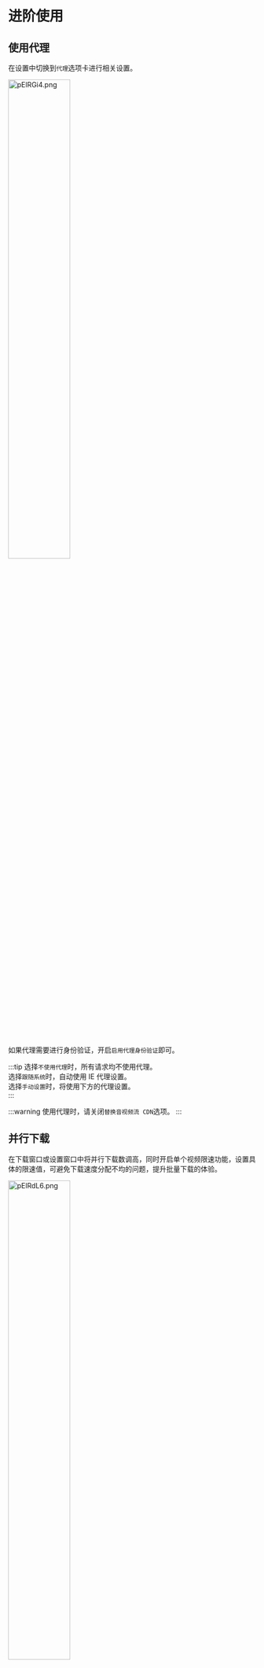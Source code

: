 # 进阶使用
## 使用代理
在设置中切换到`代理`选项卡进行相关设置。

<img src="https://s21.ax1x.com/2025/02/23/pElRGi4.png" alt="pElRGi4.png" style="width: 50%;">

如果代理需要进行身份验证，开启`启用代理身份验证`即可。

:::tip
选择`不使用代理`时，所有请求均不使用代理。  
选择`跟随系统`时，自动使用 IE 代理设置。  
选择`手动设置`时，将使用下方的代理设置。  
:::

:::warning
使用代理时，请关闭`替换音视频流 CDN`选项。
:::

## 并行下载
在下载窗口或设置窗口中将并行下载数调高，同时开启单个视频限速功能，设置具体的限速值，可避免下载速度分配不均的问题，提升批量下载的体验。

<img src="https://s21.ax1x.com/2025/02/23/pElRdL6.png" alt="pElRdL6.png" style="width: 50%;">


## 替换音视频流 CDN host
因 B 站默认分配的 CDN 线路不稳定，容易导致下载失败，因此建议开启`替换音视频流 CDN host`功能。

[![pE1MEKf.png](https://s21.ax1x.com/2025/02/24/pE1MEKf.png)](https://imgse.com/i/pE1MEKf)

程序提供多种 CDN host 供用户选择，如有其他需要，也可自定义添加。

点击`Ping 测试`即可测试全部 CDN host 的连通性。

<img src="https://s21.ax1x.com/2025/02/24/pE1Jeld.png" alt="pE1Jeld.png" style="width: 90%;">

:::tip
设置为`自动切换`时，将根据预定顺序依次优先选择可用的 CDN host。   
设置为`手动选择`时，选择用户指定的 CDN host。
:::

:::warning
如果开启了此功能仍然出现下载失败的问题，请尝试关闭此功能或更换其他 CDN host。  

使用代理时，请手动关闭此选项。
:::

## 自定义下载文件名
在设置中切换到`高级`选项卡进行相关设置。  

<img src="https://s21.ax1x.com/2025/04/18/pEhxRWn.png" alt="pEhxRWn.png" style="width: 90%;">

目前支持添加的字段如下表所示，其他字段将于后续版本支持。  

| 字段名称 | 说明 | 示例 |
| --- | --- | --- |
| \{datetime\} | 日期和时间 | 2025-04-18 15-04-29 |
| \{timestamp\} | 时间戳 | 1742534946 |
| \{pubdatetime\} | 视频发布的日期和时间 | 2022-10-30 00-30-00 |
| \{pubtimestamp\} | 视频发布的时间戳 | 1667061000 |
| \{number\} | 序号 | 1 |
| \{number_with_zero\} | 补零序号 | 01、001 |
| \{tname\} | 分区（仅投稿视频有效） | 综合 |
| \{subtname\} | 子分区（仅投稿视频有效） | 动漫剪辑 |
| \{area\} | 地区（仅剧集类视频有效） | 日本 |
| \{title\} | 视频标题 | 《孤独摇滚》第1话 孤独的转机 |
| \{aid\} | 视频 av 号 | 944573356 |
| \{bvid\} | 视频 BV 号 | BV1yW4y1j7Ft |
| \{cid\} | 视频 cid 号 | 875212290 |
| \{video_quality\} | 视频清晰度 | 超清 4K |
| \{audio_quality\} | 音质 | Hi-Res 无损 |
| \{video_codec\} | 视频编码 | H265 |
| \{duration\} | 视频时长，单位为秒 | 256 |
| \{up_name\} | UP 主名称 | 哔哩哔哩番剧 |
| \{up_mid\} | UP 主 mid | 928123 |

程序支持自动调整空字段前后的显示效果，即去除空字段前后不必要的连接符。  
例如：设置文件名模版为 `{number_with_zero} - {title}`，当 `{number_with_zero}` 字段为空时，格式化后效果为 `- 视频标题`；而开启此选项后，将自动删除前方的 ` - `，最终效果为 `视频标题`。  

:::tip
在程序中双击列表中的字段可快速添加至末尾。  
日期和时间支持自定义格式，用户可在下方自行修改。  
:::